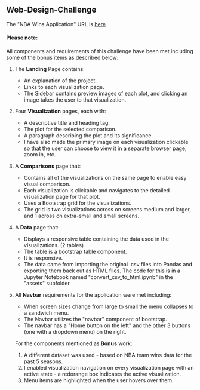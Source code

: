 ## Web-Design-Challenge

The "NBA Wins Application" URL is [here](https://paulfhardy.github.io/Web-Design-Challenge/)

#### Please note:

All components and requirements of this challenge have been met including some of the bonus items as described below:
<br>
1)  The __Landing__ Page contains:
    * An explanation of the project.
    * Links to each visualization page. 
    * The Sidebar contains preview images of each plot, and clicking an image takes the user to that visualization.
    
2) Four __Visualization__ pages, each with:
   * A descriptive title and heading tag.
   * The plot for the selected comparison.
   * A paragraph describing the plot and its significance.
   * I have also made the primary image on each visualization clickable so that the user can choose to view it in a separate browser page, zoom in, etc.
   
3) A __Comparisons__ page that:
   * Contains all of the visualizations on the same page to enable easy visual comparison.
   * Each visualization is clickable and navigates to the detailed visualization page for that plot.
   * Uses a Bootstrap grid for the visualizations.
   * The grid is two visualizations across on screens medium and larger, and 1 across on extra-small and small screens.
   
4) A __Data__ page that:
   * Displays a responsive table containing the data used in the visualizations. (2 tables)
   * The table is a bootstrap table component.
   * It is responsive.
   * The data came from importing the original .csv files into Pandas and exporting them back out as HTML files. The code for this is in
     a Jupyter Notebook named "convert_csv_to_html.ipynb" in the "assets" subfolder.
   
5) All __Navbar__ requirements for the application were met including:
   * When screen sizes change from large to small the menu collapses to a sandwich menu.
   * The Navbar utilizes the "navbar" component of bootstrap.
   * The navbar has a "Home button on the left" and the other 3 buttons (one with a dropdown menu) on the right.

   For the components mentioned as __Bonus__ work:
   1) A different dataset was used - based on NBA team wins data for the past 5 seasons.
   2) I enabled visualization navigation on every visualization page with an active state - a redorange box indicates the active visualization.
   3) Menu items are highlighted when the user hovers over them.
   
